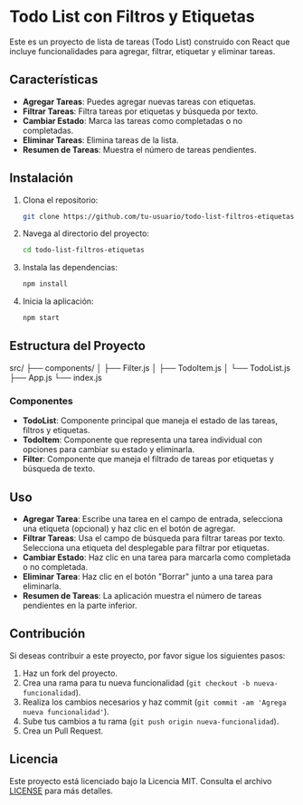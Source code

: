 # Todo List con Filtros y Etiquetas

Este es un proyecto de lista de tareas (Todo List) construido con React que incluye funcionalidades para agregar, filtrar, etiquetar y eliminar tareas.

## Características

- **Agregar Tareas**: Puedes agregar nuevas tareas con etiquetas.
- **Filtrar Tareas**: Filtra tareas por etiquetas y búsqueda por texto.
- **Cambiar Estado**: Marca las tareas como completadas o no completadas.
- **Eliminar Tareas**: Elimina tareas de la lista.
- **Resumen de Tareas**: Muestra el número de tareas pendientes.

## Instalación

1. Clona el repositorio:
    ```bash
    git clone https://github.com/tu-usuario/todo-list-filtros-etiquetas.git
    ```

2. Navega al directorio del proyecto:
    ```bash
    cd todo-list-filtros-etiquetas
    ```

3. Instala las dependencias:
    ```bash
    npm install
    ```

4. Inicia la aplicación:
    ```bash
    npm start
    ```

## Estructura del Proyecto

src/
├── components/
│ ├── Filter.js
│ ├── TodoItem.js
│ └── TodoList.js
├── App.js
└── index.js


### Componentes

- **TodoList**: Componente principal que maneja el estado de las tareas, filtros y etiquetas.
- **TodoItem**: Componente que representa una tarea individual con opciones para cambiar su estado y eliminarla.
- **Filter**: Componente que maneja el filtrado de tareas por etiquetas y búsqueda de texto.

## Uso

- **Agregar Tarea**: Escribe una tarea en el campo de entrada, selecciona una etiqueta (opcional) y haz clic en el botón de agregar.
- **Filtrar Tareas**: Usa el campo de búsqueda para filtrar tareas por texto. Selecciona una etiqueta del desplegable para filtrar por etiquetas.
- **Cambiar Estado**: Haz clic en una tarea para marcarla como completada o no completada.
- **Eliminar Tarea**: Haz clic en el botón "Borrar" junto a una tarea para eliminarla.
- **Resumen de Tareas**: La aplicación muestra el número de tareas pendientes en la parte inferior.

## Contribución

Si deseas contribuir a este proyecto, por favor sigue los siguientes pasos:

1. Haz un fork del proyecto.
2. Crea una rama para tu nueva funcionalidad (`git checkout -b nueva-funcionalidad`).
3. Realiza los cambios necesarios y haz commit (`git commit -am 'Agrega nueva funcionalidad'`).
4. Sube tus cambios a tu rama (`git push origin nueva-funcionalidad`).
5. Crea un Pull Request.

## Licencia

Este proyecto está licenciado bajo la Licencia MIT. Consulta el archivo [LICENSE](LICENSE) para más detalles.
